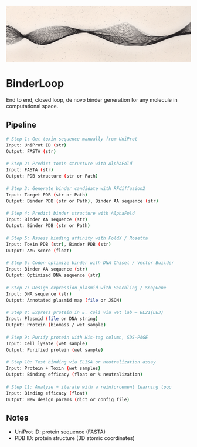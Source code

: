 ![BinderLoop Banner](assets/github_banner.png)

# BinderLoop
End to end, closed loop, de novo binder generation for any molecule in computational space.

## Pipeline
```bash
# Step 1: Get toxin sequence manually from UniProt
Input: UniProt ID (str)
Output: FASTA (str)

# Step 2: Predict toxin structure with AlphaFold
Input: FASTA (str)
Output: PDB structure (str or Path)

# Step 3: Generate binder candidate with RFdiffusion2
Input: Target PDB (str or Path)
Output: Binder PDB (str or Path), Binder AA sequence (str)

# Step 4: Predict binder structure with AlphaFold
Input: Binder AA sequence (str)
Output: Binder PDB (str or Path)

# Step 5: Assess binding affinity with FoldX / Rosetta
Input: Toxin PDB (str), Binder PDB (str)
Output: ΔΔG score (float)

# Step 6: Codon optimize binder with DNA Chisel / Vector Builder
Input: Binder AA sequence (str)
Output: Optimized DNA sequence (str)

# Step 7: Design expression plasmid with Benchling / SnapGene
Input: DNA sequence (str)
Output: Annotated plasmid map (file or JSON)

# Step 8: Express protein in E. coli via wet lab — BL21(DE3)
Input: Plasmid (file or DNA string)
Output: Protein (biomass / wet sample)

# Step 9: Purify protein with His-tag column, SDS-PAGE
Input: Cell lysate (wet sample)
Output: Purified protein (wet sample)

# Step 10: Test binding via ELISA or neutralization assay
Input: Protein + Toxin (wet samples)
Output: Binding efficacy (float or % neutralization)

# Step 11: Analyze + iterate with a reinforcement learning loop
Input: Binding efficacy (float)
Output: New design params (dict or config file)
```

## Notes
- UniProt ID: protein sequence (FASTA)
- PDB ID: protein structure (3D atomic coordinates)
